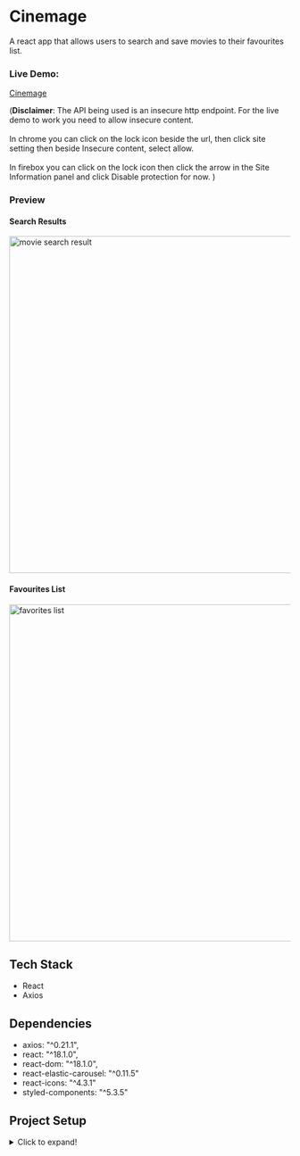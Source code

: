 # Cinemage

A react app that allows users to search and save movies to their favourites list.


### Live Demo: 
[Cinemage](https://cinemage.netlify.app/)

(<strong>Disclaimer</strong>: The API being used is an insecure http endpoint. For the live demo to work you need to allow insecure content. 
<br>
<br>
 In chrome you can click on the lock icon beside the url, then click site setting then beside Insecure content, select allow. 
 <br>
 <br>
 In firebox you can click on the lock icon then click the arrow in the Site Information panel and click Disable protection for now. 
 )

### Preview 

#### Search Results
<img width="604" alt="movie search result" src="https://user-images.githubusercontent.com/69181038/165974153-c424822a-c247-46b4-ab90-7918d28b1827.png">


#### Favourites List
<img width="604" alt="favorites list" src="https://user-images.githubusercontent.com/69181038/165975027-966b2bd3-a369-49ff-8adb-447d156bd189.png">


## Tech Stack

- React
- Axios


## Dependencies

- axios: "^0.21.1",
- react: "^18.1.0",
- react-dom: "^18.1.0",
- react-elastic-carousel: "^0.11.5"
- react-icons: "^4.3.1"
- styled-components: "^5.3.5"


## Project Setup
<details>
  <summary>Click to expand!</summary>


Install dependencies with `npm install`.

## Running Webpack Development Server

```sh
npm start
```


</details>



